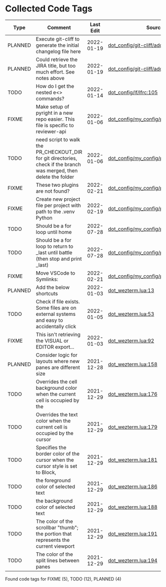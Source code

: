 # Collected Code Tags

| Type    | Comment                                                                                                             | Last Edit   | Source File                                                                                                                                                                       |
|---------|---------------------------------------------------------------------------------------------------------------------|-------------|-----------------------------------------------------------------------------------------------------------------------------------------------------------------------------------|
| PLANNED | Execute git-cliff to generate the initial changelog file here                                                       | 2022-01-19  | [dot_config/git-cliff/add_jira_links.py:47](https://github.com/KyleKing/dotfiles/blame/f1a796bac4ed86d35a3861cf5c1357fc53caaae5/dot_config/git-cliff/add_jira_links.py#L47)       |
| PLANNED | Could retrieve the JIRA title, but too much effort. See notes above                                                 | 2022-01-19  | [dot_config/git-cliff/add_jira_links.py:56](https://github.com/KyleKing/dotfiles/blame/f1a796bac4ed86d35a3861cf5c1357fc53caaae5/dot_config/git-cliff/add_jira_links.py#L56)       |
| TODO    | How do I get the nested e<> commands?                                                                               | 2022-01-14  | [dot_config/lf/lfrc:105](https://github.com/KyleKing/dotfiles/blame/89abe435dc8a4b8517ace743251854aad207197b/dot_config/lf/lfrc#L105)                                             |
| FIXME   | Make setup of pyright in a new repo easier. This file is specific to reviewer-api                                   | 2022-01-06  | [dot_config/my_config/private__git.sh:71](https://github.com/KyleKing/dotfiles/blame/1c323aaab68a6ad32d196a99d2443317ca4d24cc/dot_config/my_config/private__git.sh#L29)           |
| TODO    | need script to walk the PR_CHECKOUT_DIR for git directories, check if the branch was merged, then delete the folder | 2022-01-06  | [dot_config/my_config/private__git.sh:75](https://github.com/KyleKing/dotfiles/blame/1c323aaab68a6ad32d196a99d2443317ca4d24cc/dot_config/my_config/private__git.sh#L33)           |
| FIXME   | These two plugins are not found?                                                                                    | 2022-02-21  | [dot_config/my_config/private__omz.sh:119](https://github.com/KyleKing/dotfiles/blame/0e93abff0289608b84c03589bf43698d6a344d45/dot_config/my_config/private__omz.sh#L116)         |
| FIXME   | Create new project file per project with path to the .venv Python                                                   | 2022-02-19  | [dot_config/my_config/private__sublime.sh:5](https://github.com/KyleKing/dotfiles/blame/5d311fd72496f901056c4924d3d0c6ec7115d427/dot_config/my_config/private__sublime.sh#L5)     |
| TODO    | Should be a for loop until home                                                                                     | 2022-07-28  | [dot_config/my_config/private_cli_tools.sh:57](https://github.com/KyleKing/dotfiles/blame/b8605e0e56543fe52ff2224ed0f670ef4bfe90ea/dot_config/my_config/private_cli_tools.sh#L57) |
| TODO    | Should be a for loop to return to _last until battle (then stop and print _last)                                    | 2022-07-28  | [dot_config/my_config/private_cli_tools.sh:61](https://github.com/KyleKing/dotfiles/blame/b8605e0e56543fe52ff2224ed0f670ef4bfe90ea/dot_config/my_config/private_cli_tools.sh#L61) |
| FIXME   | Move VSCode to Symlinks:                                                                                            | 2022-02-21  | [dot_config/my_config/private_sync.sh:38](https://github.com/KyleKing/dotfiles/blame/0e93abff0289608b84c03589bf43698d6a344d45/dot_config/my_config/private_sync.sh#L38)           |
| PLANNED | Add the below shortcuts                                                                                             | 2022-01-03  | [dot_wezterm.lua:13](https://github.com/KyleKing/dotfiles/blame/9d269aec91af04b634d042ecb3b9dd3b9141d4c0/dot_wezterm.lua#L13)                                                     |
| TODO    | Check if file exists. Some files are on external systems and easy to accidentally click                             | 2022-01-05  | [dot_wezterm.lua:53](https://github.com/KyleKing/dotfiles/blame/bc0f2aabd7630b73c62aae54179a2e1a4f50dca5/dot_wezterm.lua#L53)                                                     |
| FIXME   | This isn't retrieving the VISUAL or EDITOR export...                                                                | 2022-01-03  | [dot_wezterm.lua:92](https://github.com/KyleKing/dotfiles/blame/7ec8efaa9034f6f5a6b3a386c8b1f450019730c1/dot_wezterm.lua#L87)                                                     |
| PLANNED | Consider logic for layouts where new panes are different size                                                       | 2021-12-28  | [dot_wezterm.lua:158](https://github.com/KyleKing/dotfiles/blame/5032eb37c827d2d62bf361c54ea859766b62746c/dot_wezterm.lua#L34)                                                    |
| TODO    | Overrides the cell background color when the current cell is occupied by the                                        | 2021-12-29  | [dot_wezterm.lua:176](https://github.com/KyleKing/dotfiles/blame/e08c076f6fb85776a15331427dc8394d076ec6f8/dot_wezterm.lua#L56)                                                    |
| TODO    | Overrides the text color when the current cell is occupied by the cursor                                            | 2021-12-29  | [dot_wezterm.lua:179](https://github.com/KyleKing/dotfiles/blame/e08c076f6fb85776a15331427dc8394d076ec6f8/dot_wezterm.lua#L59)                                                    |
| TODO    | Specifies the border color of the cursor when the cursor style is set to Block,                                     | 2021-12-29  | [dot_wezterm.lua:181](https://github.com/KyleKing/dotfiles/blame/e08c076f6fb85776a15331427dc8394d076ec6f8/dot_wezterm.lua#L61)                                                    |
| TODO    | the foreground color of selected text                                                                               | 2021-12-29  | [dot_wezterm.lua:186](https://github.com/KyleKing/dotfiles/blame/e08c076f6fb85776a15331427dc8394d076ec6f8/dot_wezterm.lua#L66)                                                    |
| TODO    | the background color of selected text                                                                               | 2021-12-29  | [dot_wezterm.lua:188](https://github.com/KyleKing/dotfiles/blame/e08c076f6fb85776a15331427dc8394d076ec6f8/dot_wezterm.lua#L68)                                                    |
| TODO    | The color of the scrollbar "thumb"; the portion that represents the current viewport                                | 2021-12-29  | [dot_wezterm.lua:191](https://github.com/KyleKing/dotfiles/blame/e08c076f6fb85776a15331427dc8394d076ec6f8/dot_wezterm.lua#L71)                                                    |
| TODO    | The color of the split lines between panes                                                                          | 2021-12-29  | [dot_wezterm.lua:194](https://github.com/KyleKing/dotfiles/blame/e08c076f6fb85776a15331427dc8394d076ec6f8/dot_wezterm.lua#L74)                                                    |

Found code tags for FIXME (5), TODO (12), PLANNED (4)

<!-- calcipy:skip_tags -->
